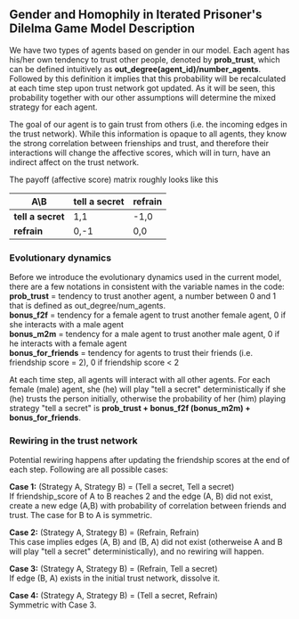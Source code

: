 ## **Gender and Homophily in Iterated Prisoner's Dilelma Game Model Description**

We have two types of agents based on gender in our model. Each agent has his/her own tendency to trust other people, denoted by **prob_trust**, which can be defined intuitively as **out_degree(agent_id)/number_agents**. Followed by this definition it implies that this probability will be recalculated at each time step upon trust network got updated. As it will be seen, this probability together with our other assumptions will determine the mixed strategy for each agent.

The goal of our agent is to gain trust from others (i.e. the incoming edges in the trust network). While this information is opaque to all agents, they know the strong correlation between frienships and trust, and therefore their interactions will change the affective scores, which will in turn, have an indirect affect on the trust network.

The payoff (affective score) matrix roughly looks like this

| A\B          | tell a secret | refrain   |
|--------------|---------------|-----------|
| **tell a secret** | 1,1      | -1,0      |
| **refrain**       | 0,-1         | 0,0 |


### **Evolutionary dynamics**
Before we introduce the evolutionary dynamics used in the current model, there are a few notations in consistent with the variable names in the code:\
**prob_trust** = tendency to trust another agent, a number between 0 and 1 that is defined as out_degree/num_agents.  
**bonus_f2f** = tendency for a female agent to trust another female agent, 0 if she interacts with a male agent  
**bonus_m2m** = tendency for a male agent to trust another male agent, 0 if he interacts with a female agent  
**bonus_for_friends** = tendency for agents to trust their friends (i.e. friendship score = 2), 0 if friendship score < 2


At each time step, all agents will interact with all other agents. For each female (male) agent, she (he) will play "tell a secret" deterministically if she (he) trusts the person initially, otherwise the probability of her (him) playing strategy "tell a secret" is **prob_trust + bonus_f2f (bonus_m2m) + bonus_for_friends**. 

### **Rewiring in the trust network**

Potential rewiring happens after updating the friendship scores at the end of each step. Following are all possible cases:

**Case 1:** (Strategy A, Strategy B) = (Tell a secret, Tell a secret)\
 If friendship_score of A to B reaches 2 and the edge (A, B) did not exist, create a new edge (A,B) with probability of correlation between friends and trust. The case for B to A is symmetric.

**Case 2:** (Strategy A, Strategy B) = (Refrain, Refrain)\
This case implies edges (A, B) and (B, A) did not exist (otherweise A and B will play "tell a secret" deterministically), and no rewiring will happen.

**Case 3:** (Strategy A, Strategy B) = (Refrain, Tell a secret)\
If edge (B, A) exists in the initial trust network, dissolve it. 

**Case 4:** (Strategy A, Strategy B) = (Tell a secret, Refrain)\
Symmetric with Case 3.